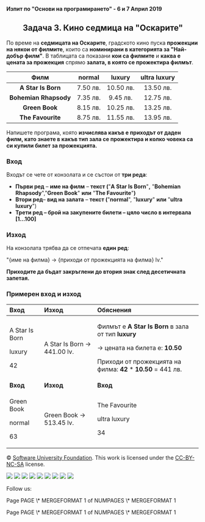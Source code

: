 ﻿
**Изпит по "Основи на програмирането" - 6 и 7 Април 2019**
## `    `**Задача 3. Кино седмица на  "Оскарите"**
По време на **седмицата на Оскарите**, градското кино пуска **прожекции на някои от филмите**, които са **номинирани в категорията за "Най-добър филм"**. В таблицата са показани **кои са филмите** и **каква е цената за прожекция** спрямо **залата, в която се прожектира филмът**. 

|**Филм**|**normal**|**luxury**|**ultra luxury**|
| :-: | :-: | :-: | :-: |
|**A Star Is Born**|7.50 лв.|10.50 лв.|13.50 лв.|
|**Bohemian Rhapsody**|7.35 лв.|9.45 лв.|12.75 лв.|
|**Green Book**|8.15 лв.|10.25 лв.|13.25 лв.|
|**The Favourite**|8.75 лв.|11.55 лв.|13.95 лв.|
Напишете програма, която **изчислява какъв е приходът от даден филм, като знаете в какъв тип зала се прожектира и колко човека са си купили билет за прожекцията.**
### **Вход**
Входът се чете от конзолата и се състои от **три реда**:

- **Първи ред** – **име на филм** – **текст (**"**A Star Is Born**"**,** "**Bohemian Rhapsody**","**Green Book**" **или** "**The Favourite**"**)**
- **Втори ред**– **вид на залата** – **текст (**"**normal**", "**luxury**" **или** "**ultra luxury**")
- **Трети ред – брой на закупените билети – цяло число в интервала [1…100]**
### **Изход**
На конзолата трябва да се отпечата **един ред**:

"{име на филма} -> {приходи от прожекцията на филма} lv."

**Приходите да бъдат закръглени до втория знак след десетичната запетая.**
### **Примерен вход и изход**

|**Вход**|**Изход**|**Обяснения**|
| :- | :- | :- |
|<p>A Star Is Born</p><p>luxury</p><p>42</p>|A Star Is Born -> 441.00 lv.|<p>Филмът е  **A Star Is Born** в зала от тип **luxury**</p><p>-> цената на билета е: **10.50**</p><p>Приходи от прожекцията на филма: **42** \* **10.50** = 441 лв.</p>|
|**Вход**|**Изход**|**Вход**|**Изход**|
|<p>Green Book</p><p>normal</p><p>63</p>|Green Book -> 513.45 lv.|<p>The Favourite</p><p>ultra luxury</p><p>34</p>|The Favourite -> 474.30 lv.|



© [Software University Foundation](http://softuni.foundation/). This work is licensed under the [CC-BY-NC-SA](http://creativecommons.org/licenses/by-nc-sa/4.0/) license.

![](03.%20Oscars%20week%20in%20cinema%20(1).006.png)   ![](03.%20Oscars%20week%20in%20cinema%20(1).006.png)   ![](03.%20Oscars%20week%20in%20cinema%20(1).007.png)   ![](03.%20Oscars%20week%20in%20cinema%20(1).007.png)   ![](03.%20Oscars%20week%20in%20cinema%20(1).007.png)   ![](03.%20Oscars%20week%20in%20cinema%20(1).006.png)   ![](03.%20Oscars%20week%20in%20cinema%20(1).006.png)   ![](03.%20Oscars%20week%20in%20cinema%20(1).006.png)   ![](03.%20Oscars%20week%20in%20cinema%20(1).007.png)

Follow us:

Page  PAGE   \\* MERGEFORMAT 1 of  NUMPAGES   \\* MERGEFORMAT 1

Page  PAGE   \\* MERGEFORMAT 1 of  NUMPAGES   \\* MERGEFORMAT 1

